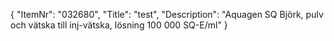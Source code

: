 {
  "ItemNr": "032680",
  "Title": "test",
  "Description": "Aquagen SQ Björk, pulv och vätska till inj-vätska, lösning 100 000 SQ-E/ml"
}